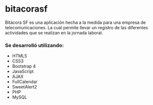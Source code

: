 # bitacorasf

Bitácora SF es una aplicación hecha a la medida para una empresa de telecomunicaciones. La cual permite llevar un registro de las diferentes actividades que se realizan en la jornada laboral.

### Se desarrolló utilizando:

* HTML5
* CSS3
* Bootstrap 4
* JavaScript
* AJAX
* FullCalendar
* SweetAlert2
* PHP
* MySQL

